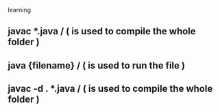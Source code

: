 learning 



## javac *.java / ( is used to compile the whole folder )
## java {filename} / ( is used to run the file )

## javac -d . *.java / ( is used to compile the whole folder )